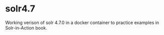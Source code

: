 # solr4.7

Working verison of solr 4.7.0 in a docker container to practice examples in Solr-in-Action book.
